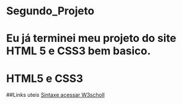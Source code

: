 # Segundo_Projeto 
# Eu já terminei meu projeto do site HTML 5 e CSS3 bem basico.
# HTML5 e CSS3 

##Links uteis 
[Sintaxe acessar W3scholl](https://www.w3schools.com/)
